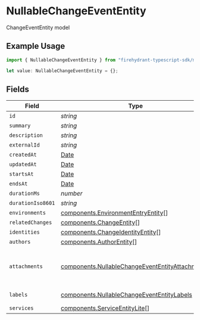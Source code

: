 # NullableChangeEventEntity

ChangeEventEntity model

## Example Usage

```typescript
import { NullableChangeEventEntity } from "firehydrant-typescript-sdk/models/components";

let value: NullableChangeEventEntity = {};
```

## Fields

| Field                                                                                                                      | Type                                                                                                                       | Required                                                                                                                   | Description                                                                                                                |
| -------------------------------------------------------------------------------------------------------------------------- | -------------------------------------------------------------------------------------------------------------------------- | -------------------------------------------------------------------------------------------------------------------------- | -------------------------------------------------------------------------------------------------------------------------- |
| `id`                                                                                                                       | *string*                                                                                                                   | :heavy_minus_sign:                                                                                                         | N/A                                                                                                                        |
| `summary`                                                                                                                  | *string*                                                                                                                   | :heavy_minus_sign:                                                                                                         | N/A                                                                                                                        |
| `description`                                                                                                              | *string*                                                                                                                   | :heavy_minus_sign:                                                                                                         | N/A                                                                                                                        |
| `externalId`                                                                                                               | *string*                                                                                                                   | :heavy_minus_sign:                                                                                                         | N/A                                                                                                                        |
| `createdAt`                                                                                                                | [Date](https://developer.mozilla.org/en-US/docs/Web/JavaScript/Reference/Global_Objects/Date)                              | :heavy_minus_sign:                                                                                                         | N/A                                                                                                                        |
| `updatedAt`                                                                                                                | [Date](https://developer.mozilla.org/en-US/docs/Web/JavaScript/Reference/Global_Objects/Date)                              | :heavy_minus_sign:                                                                                                         | N/A                                                                                                                        |
| `startsAt`                                                                                                                 | [Date](https://developer.mozilla.org/en-US/docs/Web/JavaScript/Reference/Global_Objects/Date)                              | :heavy_minus_sign:                                                                                                         | N/A                                                                                                                        |
| `endsAt`                                                                                                                   | [Date](https://developer.mozilla.org/en-US/docs/Web/JavaScript/Reference/Global_Objects/Date)                              | :heavy_minus_sign:                                                                                                         | N/A                                                                                                                        |
| `durationMs`                                                                                                               | *number*                                                                                                                   | :heavy_minus_sign:                                                                                                         | N/A                                                                                                                        |
| `durationIso8601`                                                                                                          | *string*                                                                                                                   | :heavy_minus_sign:                                                                                                         | N/A                                                                                                                        |
| `environments`                                                                                                             | [components.EnvironmentEntryEntity](../../models/components/environmententryentity.md)[]                                   | :heavy_minus_sign:                                                                                                         | N/A                                                                                                                        |
| `relatedChanges`                                                                                                           | [components.ChangeEntity](../../models/components/changeentity.md)[]                                                       | :heavy_minus_sign:                                                                                                         | N/A                                                                                                                        |
| `identities`                                                                                                               | [components.ChangeIdentityEntity](../../models/components/changeidentityentity.md)[]                                       | :heavy_minus_sign:                                                                                                         | N/A                                                                                                                        |
| `authors`                                                                                                                  | [components.AuthorEntity](../../models/components/authorentity.md)[]                                                       | :heavy_minus_sign:                                                                                                         | N/A                                                                                                                        |
| `attachments`                                                                                                              | [components.NullableChangeEventEntityAttachment](../../models/components/nullablechangeevententityattachment.md)[]         | :heavy_minus_sign:                                                                                                         | A list of objects attached to this item. Can be one of: LinkEntity, CustomerSupportIssueEntity, or GenericAttachmentEntity |
| `labels`                                                                                                                   | [components.NullableChangeEventEntityLabels](../../models/components/nullablechangeevententitylabels.md)                   | :heavy_minus_sign:                                                                                                         | An object of label key and values                                                                                          |
| `services`                                                                                                                 | [components.ServiceEntityLite](../../models/components/serviceentitylite.md)[]                                             | :heavy_minus_sign:                                                                                                         | N/A                                                                                                                        |